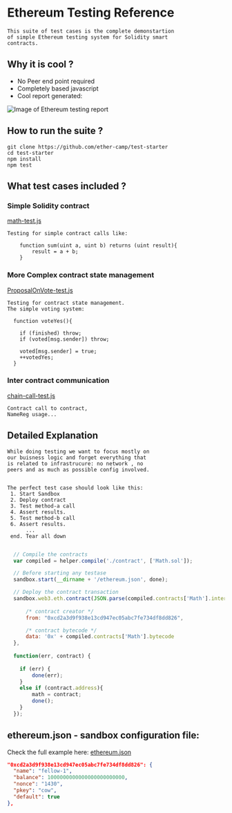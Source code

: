 # Ethereum Testing Reference

```
This suite of test cases is the complete demonstartion 
of simple Ethereum testing system for Solidity smart 
contracts.
```

##  Why it is cool ? 

* No Peer end point required
* Completely based javascript
* Cool report generated: 

![Image of Ethereum testing report](http://i.imgur.com/ZcA3JMT.png)

##  How to run the suite ?  
```
git clone https://github.com/ether-camp/test-starter
cd test-starter
npm install 
npm test
```

##  What test cases included ?  

### Simple Solidity contract  
[math-test.js](https://github.com/ether-camp/ethereum-testing-reference/blob/master/test/math/math-test.js)
```
Testing for simple contract calls like: 

	function sum(uint a, uint b) returns (uint result){	    
		result = a + b;
	}
```

### More Complex contract state management
[ProposalOnVote-test.js](https://github.com/ether-camp/ethereum-testing-reference/blob/master/test/vote/ProposalOnVote-test.js)
```
Testing for contract state management.
The simple voting system: 

  function voteYes(){
  
    if (finished) throw;
    if (voted[msg.sender]) throw;

    voted[msg.sender] = true;
	++votedYes;  
  }
```

### Inter contract communication

[chain-call-test.js](https://github.com/ether-camp/ethereum-testing-reference/blob/master/test/chain/chain-call-test.js)
```
Contract call to contract, 
NameReg usage...
```

## Detailed Explanation

```
While doing testing we want to focus mostly on 
our buisness logic and forget everything that 
is related to infrastrucure: no network , no 
peers and as much as possible config involved.


The perfect test case should look like this: 
 1. Start Sandbox
 2. Deploy contract 
 3. Test method-a call
 4. Assert results.
 5. Test method-b call
 6. Assert results.
      ...
 end. Tear all down

```


```javascript

  // Compile the contracts
  var compiled = helper.compile('./contract', ['Math.sol']);

  // Before starting any testase
  sandbox.start(__dirname + '/ethereum.json', done);

  // Deploy the contract transaction 
  sandbox.web3.eth.contract(JSON.parse(compiled.contracts['Math'].interface)).new({
	  
	  /* contract creator */ 
	  from: "0xcd2a3d9f938e13cd947ec05abc7fe734df8dd826",

	  /* contract bytecode */ 
	  data: '0x' + compiled.contracts['Math'].bytecode			
  }, 
  
  function(err, contract) {
		
	if (err) {
		done(err);
	}
	else if (contract.address){
  		math = contract;
	  	done();
	}			
  });	  

```



## ethereum.json - sandbox configuration file: 

Check the full example here: [ethereum.json](https://github.com/ether-camp/ethereum-testing-reference/blob/master/test/math/ethereum.json)

```json
"0xcd2a3d9f938e13cd947ec05abc7fe734df8dd826": {
  "name": "fellow-1", 
  "balance": 1000000000000000000000000,
  "nonce": "1430",
  "pkey": "cow",
  "default": true
},

```


